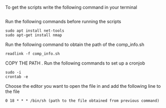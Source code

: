 To get the scripts write the following command in your terminal
```

```
Run the following commands before running the scripts
```
sudo apt install net-tools
sudo apt-get install nmap
```
Run the following command to obtain the path of the comp_info.sh 
```
readlink -f comp_info.sh
```
COPY THE PATH .
Run the following commands to set up a cronjob
```
sudo -i
crontab -e
```
Choose the editor you want to open the file in and add the following line to the file
```
0 18 * * * /bin/sh (path to the file obtained from previous command)
```
